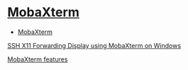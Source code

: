 # [MobaXterm](https://mobaxterm.mobatek.net/)

- [MobaXterm](#mobaxterm)

[SSH X11 Forwarding Display using MobaXterm on Windows](https://itekblog.com/ssh-x11-forwarding-display-using-mobaxterm/)

[MobaXterm features](https://mobaxterm.mobatek.net/features.html)


